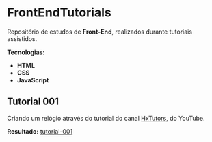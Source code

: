 # FrontEndTutorials

Repositório de estudos de **Front-End**, realizados durante tutoriais assistidos.

**Tecnologias:**

* **HTML**
* **CSS**
* **JavaScript**

## Tutorial 001

Criando um relógio através do tutorial do canal [HxTutors](https://www.youtube.com/channel/UC-KV2g7wDXFPLqEFan4oeBQ), do YouTube.

**Resultado:** [tutorial-001](https://github.com/JesseLopesTI/FrontEndTutorials/tree/master/tutorial-001)
